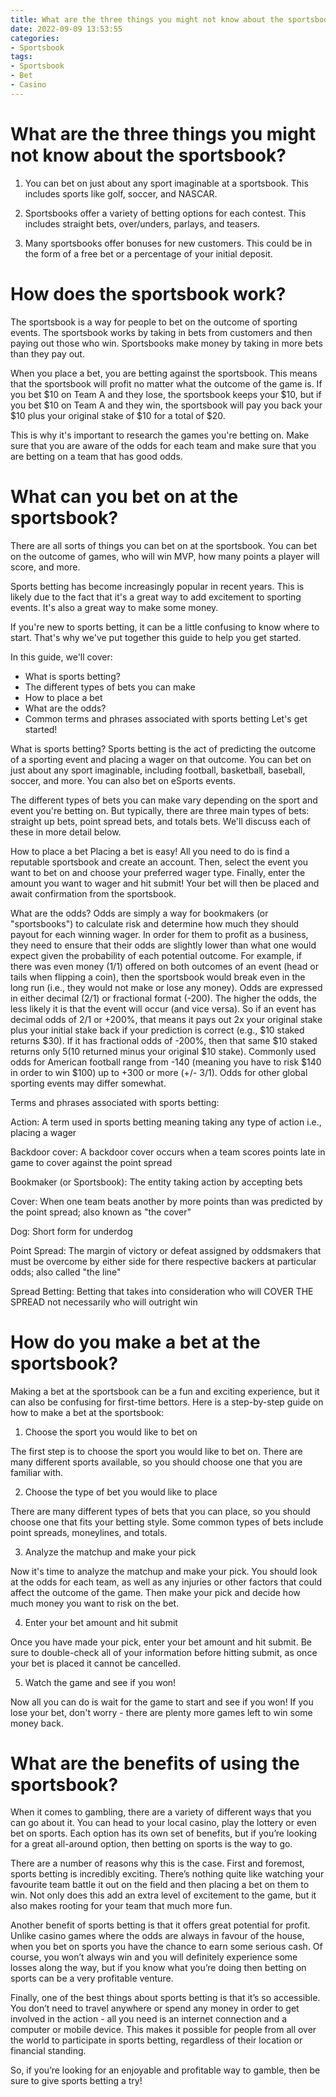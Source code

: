 ```yaml
---
title: What are the three things you might not know about the sportsbook
date: 2022-09-09 13:53:55
categories:
- Sportsbook
tags:
- Sportsbook
- Bet
- Casino
---
```



#  What are the three things you might not know about the sportsbook?

1. You can bet on just about any sport imaginable at a sportsbook. This includes sports like golf, soccer, and NASCAR.

2. Sportsbooks offer a variety of betting options for each contest. This includes straight bets, over/unders, parlays, and teasers.

3. Many sportsbooks offer bonuses for new customers. This could be in the form of a free bet or a percentage of your initial deposit.

#  How does the sportsbook work?

The sportsbook is a way for people to bet on the outcome of sporting events. The sportsbook works by taking in bets from customers and then paying out those who win. Sportsbooks make money by taking in more bets than they pay out.

When you place a bet, you are betting against the sportsbook. This means that the sportsbook will profit no matter what the outcome of the game is. If you bet $10 on Team A and they lose, the sportsbook keeps your $10, but if you bet $10 on Team A and they win, the sportsbook will pay you back your $10 plus your original stake of $10 for a total of $20.

This is why it's important to research the games you're betting on. Make sure that you are aware of the odds for each team and make sure that you are betting on a team that has good odds.

#  What can you bet on at the sportsbook?

There are all sorts of things you can bet on at the sportsbook. You can bet on the outcome of games, who will win MVP, how many points a player will score, and more.

Sports betting has become increasingly popular in recent years. This is likely due to the fact that it's a great way to add excitement to sporting events. It's also a great way to make some money.

If you're new to sports betting, it can be a little confusing to know where to start. That's why we've put together this guide to help you get started.

In this guide, we'll cover:

* What is sports betting?
* The different types of bets you can make
* How to place a bet
* What are the odds?
* Common terms and phrases associated with sports betting
Let's get started!

What is sports betting?
Sports betting is the act of predicting the outcome of a sporting event and placing a wager on that outcome. You can bet on just about any sport imaginable, including football, basketball, baseball, soccer, and more. You can also bet on eSports events.

The different types of bets you can make vary depending on the sport and event you're betting on. But typically, there are three main types of bets: straight up bets, point spread bets, and totals bets. We'll discuss each of these in more detail below.

How to place a bet
Placing a bet is easy! All you need to do is find a reputable sportsbook and create an account. Then, select the event you want to bet on and choose your preferred wager type. Finally, enter the amount you want to wager and hit submit! Your bet will then be placed and await confirmation from the sportsbook.

What are the odds?
Odds are simply a way for bookmakers (or "sportsbooks") to calculate risk and determine how much they should payout for each winning wager. In order for them to profit as a business, they need to ensure that their odds are slightly lower than what one would expect given the probability of each potential outcome. For example, if there was even money (1/1) offered on both outcomes of an event (head or tails when flipping a coin), then the sportsbook would break even in the long run (i.e., they would not make or lose any money). Odds are expressed in either decimal (2/1) or fractional format (-200). The higher the odds, the less likely it is that the event will occur (and vice versa). So if an event has decimal odds of 2/1 or +200%, that means it pays out 2x your original stake plus your initial stake back if your prediction is correct (e.g., $10 staked returns $30). If it has fractional odds of -200%, then that same $10 staked returns only $5 ($10 returned minus your original $10 stake). Commonly used odds for American football range from -140 (meaning you have to risk $140 in order to win $100) up to +300 or more (+/- 3/1).  Odds for other global sporting events may differ somewhat. 

 Terms and phrases associated with sports betting: 

 

 Action: A term used in sports betting meaning taking any type of action i.e., placing a wager 

 

 Backdoor cover: A backdoor cover occurs when a team scores points late in game to cover against the point spread 

 

 Bookmaker (or Sportsbook): The entity taking action by accepting bets 

 

 Cover: When one team beats another by more points than was predicted by the point spread; also known as "the cover" 

 

 Dog: Short form for underdog 

 Point Spread: The margin of victory or defeat assigned by oddsmakers that must be overcome by either side for there respective backers at particular odds; also called "the line" 

 Spread Betting: Betting that takes into consideration who will COVER THE SPREAD not necessarily who will outright win

#  How do you make a bet at the sportsbook?

Making a bet at the sportsbook can be a fun and exciting experience, but it can also be confusing for first-time bettors. Here is a step-by-step guide on how to make a bet at the sportsbook:

1. Choose the sport you would like to bet on

The first step is to choose the sport you would like to bet on. There are many different sports available, so you should choose one that you are familiar with.

2. Choose the type of bet you would like to place

There are many different types of bets that you can place, so you should choose one that fits your betting style. Some common types of bets include point spreads, moneylines, and totals.

3. Analyze the matchup and make your pick

Now it's time to analyze the matchup and make your pick. You should look at the odds for each team, as well as any injuries or other factors that could affect the outcome of the game. Then make your pick and decide how much money you want to risk on the bet.

4. Enter your bet amount and hit submit

Once you have made your pick, enter your bet amount and hit submit. Be sure to double-check all of your information before hitting submit, as once your bet is placed it cannot be cancelled.

5. Watch the game and see if you won!

Now all you can do is wait for the game to start and see if you won! If you lose your bet, don't worry - there are plenty more games left to win some money back.

#  What are the benefits of using the sportsbook?

When it comes to gambling, there are a variety of different ways that you can go about it. You can head to your local casino, play the lottery or even bet on sports. Each option has its own set of benefits, but if you’re looking for a great all-around option, then betting on sports is the way to go.

There are a number of reasons why this is the case. First and foremost, sports betting is incredibly exciting. There’s nothing quite like watching your favourite team battle it out on the field and then placing a bet on them to win. Not only does this add an extra level of excitement to the game, but it also makes rooting for your team that much more fun.

Another benefit of sports betting is that it offers great potential for profit. Unlike casino games where the odds are always in favour of the house, when you bet on sports you have the chance to earn some serious cash. Of course, you won’t always win and you will definitely experience some losses along the way, but if you know what you’re doing then betting on sports can be a very profitable venture.

Finally, one of the best things about sports betting is that it’s so accessible. You don’t need to travel anywhere or spend any money in order to get involved in the action - all you need is an internet connection and a computer or mobile device. This makes it possible for people from all over the world to participate in sports betting, regardless of their location or financial standing.

So, if you’re looking for an enjoyable and profitable way to gamble, then be sure to give sports betting a try!